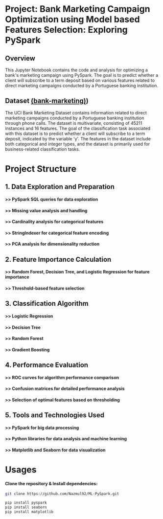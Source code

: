 # Project: Bank Marketing Campaign Optimization using Model based Features Selection: Exploring PySpark
## Overview
This Jupyter Notebook contains the code and analysis for optimizing a bank's marketing campaign using PySpark. The goal is to predict whether a client will subscribe to a term deposit based on various features related to direct marketing campaigns conducted by a Portuguese banking institution.
## Dataset [(bank-marketing)](https://archive.ics.uci.edu/dataset/222/bank+marketing))
The UCI Bank Marketing Dataset contains information related to direct marketing campaigns conducted by a Portuguese banking institution through phone calls. The dataset is multivariate, consisting of 45211 instances and 16 features. The goal of the classification task associated with this dataset is to predict whether a client will subscribe to a term deposit, indicated by the variable 'y'. The features in the dataset include both categorical and integer types, and the dataset is primarily used for business-related classification tasks.
# Project Structure
## 1. Data Exploration and Preparation
#### >> PySpark SQL queries for data exploration
#### >> Missing value analysis and handling
#### >> Cardinality analysis for categorical features
#### >> StringIndexer for categorical feature encoding
#### >> PCA analysis for dimensionality reduction
## 2. Feature Importance Calculation
#### >> Random Forest, Decision Tree, and Logistic Regression for feature importance
#### >> Threshold-based feature selection
## 3. Classification Algorithm
#### >> Logistic Regression
#### >> Decision Tree
#### >> Random Forest
#### >> Gradient Boosting
## 4. Performance Evaluation
#### >> ROC curves for algorithm performance comparison
#### >> Confusion matrices for detailed performance analysis
#### >> Selection of optimal features based on thresholding
## 5. Tools and Technologies Used
#### >> PySpark for big data processing
#### >> Python libraries for data analysis and machine learning
#### >> Matplotlib and Seaborn for data visualization
# Usages
####  Clone the repository & Install dependencies:
```bash
git clone https://github.com/Nazmul92/ML-PySpark.git

pip install pyspark
pip install seaborn
pip install matplotlib
